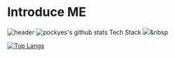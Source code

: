# Introduce ME
![header](https://capsule-render.vercel.app/api?type=transparent&color=auto&height=300&section=header&text=HanAreum&fontSize=90)
![pockyes's github stats](https://github-readme-stats.vercel.app/api?username=pockyes&show_icons=true)
Tech Stack
<img src="https://img.shields.io/badge/#F7DF1E?style=flat-square&logo=JavaScript
&logoColor=white"/></a>&nbsp
<!-- ![header](https://capsule-render.vercel.app/api?type=slice) -->
[![Top Langs](https://github-readme-stats.vercel.app/api/top-langs/?username=pockyes)](https://github.com/pockyes/github-readme-stats)






<!--
**pockyes/pockyes** is a ✨ _special_ ✨ repository because its `README.md` (this file) appears on your GitHub profile.

Here are some ideas to get you started:

- 🔭 I’m currently working on ...
- 🌱 I’m currently learning ...
- 👯 I’m looking to collaborate on ...
- 🤔 I’m looking for help with ...
- 💬 Ask me about ...
- 📫 How to reach me: ...
- 😄 Pronouns: ...
- ⚡ Fun fact: ...
-->
